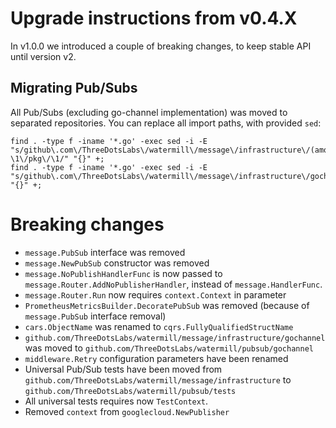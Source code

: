 # Upgrade instructions from v0.4.X

In v1.0.0 we introduced a couple of breaking changes, to keep stable API until version v2.

## Migrating Pub/Subs

All Pub/Subs (excluding go-channel implementation) was moved to separated repositories.
You can replace all import paths, with provided `sed`:

	find . -type f -iname '*.go' -exec sed -i -E "s/github\.com\/ThreeDotsLabs\/watermill\/message\/infrastructure\/(amqp|googlecloud|http|io|kafka|nats|sql)/github.com\/ThreeDotsLabs\/watermill-\1\/pkg\/\1/" "{}" +;
	find . -type f -iname '*.go' -exec sed -i -E "s/github\.com\/ThreeDotsLabs\/watermill\/message\/infrastructure\/gochannel/github\.com\/ThreeDotsLabs\/watermill\/pubsub\/gochannel/" "{}" +;

# Breaking changes
- `message.PubSub` interface was removed
- `message.NewPubSub` constructor was removed
- `message.NoPublishHandlerFunc` is now passed to `message.Router.AddNoPublisherHandler`, instead of `message.HandlerFunc`.
- `message.Router.Run` now requires `context.Context` in parameter
- `PrometheusMetricsBuilder.DecoratePubSub` was removed (because of `message.PubSub` interface removal)
- `cars.ObjectName` was renamed to `cqrs.FullyQualifiedStructName`
- `github.com/ThreeDotsLabs/watermill/message/infrastructure/gochannel` was moved to `github.com/ThreeDotsLabs/watermill/pubsub/gochannel`
- `middleware.Retry` configuration parameters have been renamed
- Universal Pub/Sub tests have been moved from `github.com/ThreeDotsLabs/watermill/message/infrastructure` to `github.com/ThreeDotsLabs/watermill/pubsub/tests`
- All universal tests requires now `TestContext`.
- Removed `context` from `googlecloud.NewPublisher`
